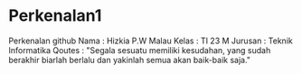 # Perkenalan1
Perkenalan github
Nama : Hizkia P.W Malau
Kelas : TI 23 M
Jurusan : Teknik Informatika
Qoutes : "Segala sesuatu memiliki kesudahan, yang sudah berakhir biarlah berlalu dan yakinlah semua akan baik-baik saja."

